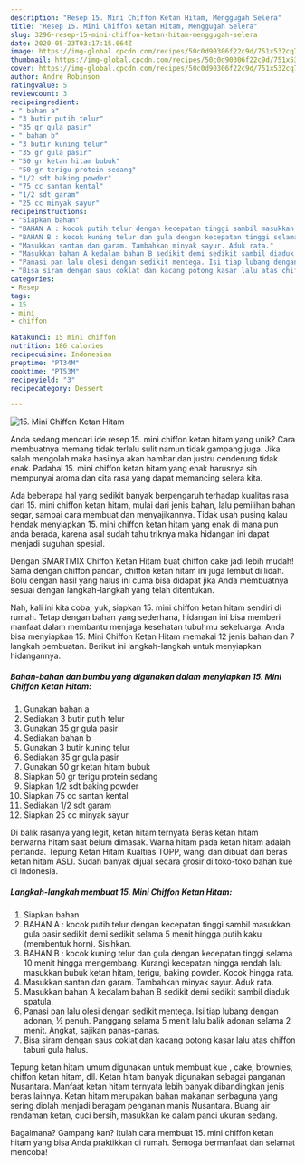 ```yaml
---
description: "Resep 15. Mini Chiffon Ketan Hitam, Menggugah Selera"
title: "Resep 15. Mini Chiffon Ketan Hitam, Menggugah Selera"
slug: 3296-resep-15-mini-chiffon-ketan-hitam-menggugah-selera
date: 2020-05-23T03:17:15.064Z
image: https://img-global.cpcdn.com/recipes/50c0d90306f22c9d/751x532cq70/15-mini-chiffon-ketan-hitam-foto-resep-utama.jpg
thumbnail: https://img-global.cpcdn.com/recipes/50c0d90306f22c9d/751x532cq70/15-mini-chiffon-ketan-hitam-foto-resep-utama.jpg
cover: https://img-global.cpcdn.com/recipes/50c0d90306f22c9d/751x532cq70/15-mini-chiffon-ketan-hitam-foto-resep-utama.jpg
author: Andre Robinson
ratingvalue: 5
reviewcount: 3
recipeingredient:
- " bahan a"
- "3 butir putih telur"
- "35 gr gula pasir"
- " bahan b"
- "3 butir kuning telur"
- "35 gr gula pasir"
- "50 gr ketan hitam bubuk"
- "50 gr terigu protein sedang"
- "1/2 sdt baking powder"
- "75 cc santan kental"
- "1/2 sdt garam"
- "25 cc minyak sayur"
recipeinstructions:
- "Siapkan bahan"
- "BAHAN A : kocok putih telur dengan kecepatan tinggi sambil masukkan gula pasir sedikit demi sedikit selama 5 menit hingga putih kaku (membentuk horn). Sisihkan."
- "BAHAN B : kocok kuning telur dan gula dengan kecepatan tinggi selama 10 menit hingga mengembang. Kurangi kecepatan hingga rendah lalu masukkan bubuk ketan hitam, terigu, baking powder. Kocok hingga rata."
- "Masukkan santan dan garam. Tambahkan minyak sayur. Aduk rata."
- "Masukkan bahan A kedalam bahan B sedikit demi sedikit sambil diaduk spatula."
- "Panasi pan lalu olesi dengan sedikit mentega. Isi tiap lubang dengan adonan, ½ penuh. Panggang selama 5 menit lalu balik adonan selama 2 menit. Angkat, sajikan panas-panas."
- "Bisa siram dengan saus coklat dan kacang potong kasar lalu atas chiffon taburi gula halus."
categories:
- Resep
tags:
- 15
- mini
- chiffon

katakunci: 15 mini chiffon 
nutrition: 186 calories
recipecuisine: Indonesian
preptime: "PT34M"
cooktime: "PT53M"
recipeyield: "3"
recipecategory: Dessert

---
```



![15. Mini Chiffon Ketan Hitam](https://img-global.cpcdn.com/recipes/50c0d90306f22c9d/751x532cq70/15-mini-chiffon-ketan-hitam-foto-resep-utama.jpg)

Anda sedang mencari ide resep 15. mini chiffon ketan hitam yang unik? Cara membuatnya memang tidak terlalu sulit namun tidak gampang juga. Jika salah mengolah maka hasilnya akan hambar dan justru cenderung tidak enak. Padahal 15. mini chiffon ketan hitam yang enak harusnya sih mempunyai aroma dan cita rasa yang dapat memancing selera kita.

Ada beberapa hal yang sedikit banyak berpengaruh terhadap kualitas rasa dari 15. mini chiffon ketan hitam, mulai dari jenis bahan, lalu pemilihan bahan segar, sampai cara membuat dan menyajikannya. Tidak usah pusing kalau hendak menyiapkan 15. mini chiffon ketan hitam yang enak di mana pun anda berada, karena asal sudah tahu triknya maka hidangan ini dapat menjadi suguhan spesial.

Dengan SMARTMIX Chiffon Ketan Hitam buat chiffon cake jadi lebih mudah! Sama dengan chiffon pandan, chiffon ketan hitam ini juga lembut di lidah. Bolu dengan hasil yang halus ini cuma bisa didapat jika Anda membuatnya sesuai dengan langkah-langkah yang telah ditentukan.


Nah, kali ini kita coba, yuk, siapkan 15. mini chiffon ketan hitam sendiri di rumah. Tetap dengan bahan yang sederhana, hidangan ini bisa memberi manfaat dalam membantu menjaga kesehatan tubuhmu sekeluarga. Anda bisa menyiapkan 15. Mini Chiffon Ketan Hitam memakai 12 jenis bahan dan 7 langkah pembuatan. Berikut ini langkah-langkah untuk menyiapkan hidangannya.

<!--inarticleads1-->

##### Bahan-bahan dan bumbu yang digunakan dalam menyiapkan 15. Mini Chiffon Ketan Hitam:

1. Gunakan  bahan a
1. Sediakan 3 butir putih telur
1. Gunakan 35 gr gula pasir
1. Sediakan  bahan b
1. Gunakan 3 butir kuning telur
1. Sediakan 35 gr gula pasir
1. Gunakan 50 gr ketan hitam bubuk
1. Siapkan 50 gr terigu protein sedang
1. Siapkan 1/2 sdt baking powder
1. Siapkan 75 cc santan kental
1. Sediakan 1/2 sdt garam
1. Siapkan 25 cc minyak sayur


Di balik rasanya yang legit, ketan hitam ternyata Beras ketan hitam berwarna hitam saat belum dimasak. Warna hitam pada ketan hitam adalah pertanda. Tepung Ketan Hitam Kualtias TOPP, wangi dan dibuat dari beras ketan hitam ASLI. Sudah banyak dijual secara grosir di toko-toko bahan kue di Indonesia. 

<!--inarticleads2-->

##### Langkah-langkah membuat 15. Mini Chiffon Ketan Hitam:

1. Siapkan bahan
1. BAHAN A : kocok putih telur dengan kecepatan tinggi sambil masukkan gula pasir sedikit demi sedikit selama 5 menit hingga putih kaku (membentuk horn). Sisihkan.
1. BAHAN B : kocok kuning telur dan gula dengan kecepatan tinggi selama 10 menit hingga mengembang. Kurangi kecepatan hingga rendah lalu masukkan bubuk ketan hitam, terigu, baking powder. Kocok hingga rata.
1. Masukkan santan dan garam. Tambahkan minyak sayur. Aduk rata.
1. Masukkan bahan A kedalam bahan B sedikit demi sedikit sambil diaduk spatula.
1. Panasi pan lalu olesi dengan sedikit mentega. Isi tiap lubang dengan adonan, ½ penuh. Panggang selama 5 menit lalu balik adonan selama 2 menit. Angkat, sajikan panas-panas.
1. Bisa siram dengan saus coklat dan kacang potong kasar lalu atas chiffon taburi gula halus.


Tepung ketan hitam umum digunakan untuk membuat kue , cake, brownies, chiffon ketan hitam, dll. Ketan hitam banyak digunakan sebagai panganan Nusantara. Manfaat ketan hitam ternyata lebih banyak dibandingkan jenis beras lainnya. Ketan hitam merupakan bahan makanan serbaguna yang sering diolah menjadi beragam penganan manis Nusantara. Buang air rendaman ketan, cuci bersih, masukkan ke dalam panci ukuran sedang. 

Bagaimana? Gampang kan? Itulah cara membuat 15. mini chiffon ketan hitam yang bisa Anda praktikkan di rumah. Semoga bermanfaat dan selamat mencoba!
